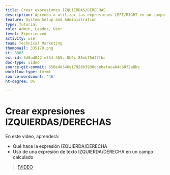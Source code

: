 ```yaml
---
title: Crear expresiones IZQUIERDAS/DERECHAS
description: Aprenda a utilizar las expresiones LEFT/RIGHT en un campo calculado en el Adobe [!DNL Workfront].
feature: System Setup and Administration
type: Tutorial
role: Admin, Leader, User
level: Experienced
activity: use
team: Technical Marketing
thumbnail: 335179.png
kt: 8885
exl-id: 6d0ad842-e354-465c-8b9c-88eb75d47fbc
doc-type: video
source-git-commit: 650e4d346e1792863930dcebafacab4c88f2a8bc
workflow-type: tm+mt
source-wordcount: '46'
ht-degree: 0%

---
```


# Crear expresiones IZQUIERDAS/DERECHAS

En este vídeo, aprenderá:

* Qué hace la expresión IZQUIERDA/DERECHA
* Uso de una expresión de texto IZQUIERDA/DERECHA en un campo calculado

>[!VIDEO](https://video.tv.adobe.com/v/335179/?quality=12&learn=on)
